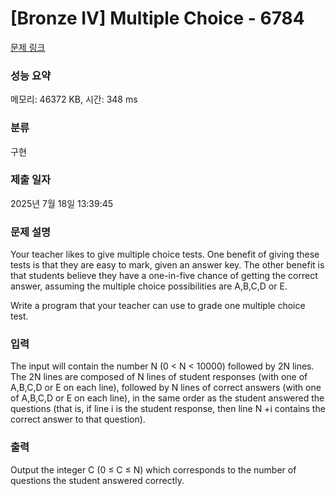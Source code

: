 # [Bronze IV] Multiple Choice - 6784 

[문제 링크](https://www.acmicpc.net/problem/6784) 

### 성능 요약

메모리: 46372 KB, 시간: 348 ms

### 분류

구현

### 제출 일자

2025년 7월 18일 13:39:45

### 문제 설명

<p>Your teacher likes to give multiple choice tests. One benefit of giving these tests is that they are easy to mark, given an answer key. The other benefit is that students believe they have a one-in-five chance of getting the correct answer, assuming the multiple choice possibilities are A,B,C,D or E.</p>

<p>Write a program that your teacher can use to grade one multiple choice test.</p>

### 입력 

 <p>The input will contain the number N (0 < N < 10000) followed by 2N lines. The 2N lines are composed of N lines of student responses (with one of A,B,C,D or E on each line), followed by N lines of correct answers (with one of A,B,C,D or E on each line), in the same order as the student answered the questions (that is, if line i is the student response, then line N +i contains the correct answer to that question).</p>

### 출력 

 <p>Output the integer C (0 ≤ C ≤ N) which corresponds to the number of questions the student answered correctly.</p>

